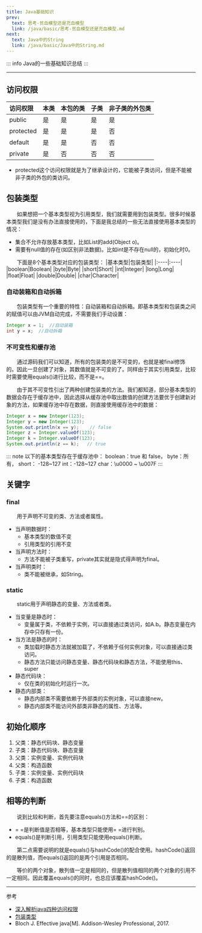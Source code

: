 ```yaml
---
title: Java基础知识
prev:
  text: 思考-贫血模型还是充血模型
  link: /java/basic/思考-贫血模型还是充血模型.md
next:
  text: Java中的String
  link: /java/basic/Java中的String.md
---
```

::: info
Java的一些基础知识总结
:::
<Toc />

---
## 访问权限
|访问权限|本类|本包的类|子类|非子类的外包类|
|:----|:----|:----|:----|:----|
|public|是|是|是|是|
|protected|是|是|是|否|
|default|是|是|否|否|
|private|是|否|否|否|

- protected这个访问权限就是为了继承设计的，它能被子类访问，但是不能被非子类的外包的类访问。

## 包装类型
&#8195;&#8195;如果想把一个基本类型视为引用类型，我们就需要用到包装类型。很多时候基本类型我们是没有办法直接使用的，下面是我总结的一些无法直接使用基本类型的情况：

- 集合不允许存放基本类型，比如List的add(Object o)。
- 需要有null值的存在(如区别非法数据)。比如int是不存在null的，初始化时0。

&#8195;&#8195;下面是8个基本类型对应的包装类型：
|基本类型|包装类型|
|:----|:----|
|boolean|Boolean|
|byte|Byte|
|short|Short|
|int|Integer|
|long|Long|
|float|Float|
|double|Double|
|char|Character|

### 自动装箱和自动拆箱
&#8195;&#8195;包装类型有一个重要的特性：自动装箱和自动拆箱。即基本类型和包装类之间的赋值可以由JVM自动完成，不需要我们手动设置：
```java 
Integer x = 1;  //自动装箱
int y = x;  //自动拆箱
```
### 不可变性和缓存池
&#8195;&#8195;通过源码我们可以知道，所有的包装类的是不可变的，也就是被final修饰的。因此一旦创建了对象，其数值就是不可变的了。同样由于其实引用类型，比较时需要使用equals()进行比较，而不是==。

&#8195;&#8195;由于其不可变性引出了两种创建包装类的方法。我们都知道，部分基本类型的数据会存在于缓存池中，因此选择从缓存池中取出数值的创建方法要优于创建新对象的方法，如果缓存池中存在数据，则直接使用缓存池中的数据：
```java 
Integer x = new Integer(123);
Integer y = new Integer(123);
System.out.println(x == y);    // false
Integer z = Integer.valueOf(123);
Integer k = Integer.valueOf(123);
System.out.println(z == k);   // true
```
::: note
以下的基本类型存在于缓存池中：
boolean：true 和 false，
byte：所有，
short： -128~127
int：-128~127
char：\u0000 ~ \u007F
:::

## 关键字
### final
&#8195;&#8195;用于声明不可变的类、方法或者属性。
- 当声明数据时：
  - 基本类型的数值不变
  - 引用类型的引用不变
- 当声明方法时：
  - 方法不能被子类重写，private其实就是隐式得声明为final。
- 当声明类时：
  - 类不能被继承，如String。

### static
&#8195;&#8195;static用于声明静态的变量、方法或者类。
- 当变量是静态时：
  - 变量属于类，不依赖于实例，可以直接通过类访问，如A.b。静态变量在内存中只存有一份。
- 当方法是静态的时：
  - 类加载时静态方法就被加载了，不依赖于任何实例对象，可以直接通过类访问。
  - 静态方法只能访问静态变量、静态代码块和静态方法，不能使用this、super
- 静态代码块：
  - 仅在类的初始化时运行一次。
- 静态内部类：
  - 静态内部类不需要依赖于外部类的实例对象，可以直接new。
  - 静态内部类不能访问外部类非静态的属性、方法等。

## 初始化顺序
1. 父类：静态代码块、静态变量
2. 子类：静态代码块、静态变量
3. 父类：实例变量、实例代码块
4. 父类：构造函数
5. 子类：实例变量、实例代码块
6. 子类：构造函数

## 相等的判断
&#8195;&#8195;说到比较和判断，首先要注意equals()方法和==的区别：
- = =是判断值是否相等，基本类型只能使用= =进行判别。
- equals()是判断引用，引用类型只能使用equals()判断。

&#8195;&#8195;第二点需要说明的就是equals()与hashCode()的配合使用。hashCode()返回的是散列值，而equals()返回的是两个引用是否相同。

&#8195;&#8195;等价的两个对象，散列值一定是相同的，但是散列值相同的两个对象的引用不一定相同。因此覆盖equals()的同时，也总应该覆盖hashCode()。

***
参考
- [深入解析java四种访问权限](https://www.cnblogs.com/java-chen-hao/p/10399947.html)
- [包装类型](https://www.liaoxuefeng.com/wiki/1252599548343744/1260473794166400)
- Bloch J. Effective java[M]. Addison-Wesley Professional, 2017.